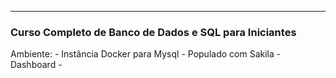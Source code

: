 -----

### Curso Completo de Banco de Dados e SQL para Iniciantes

Ambiente: 
	- Instância Docker para Mysql
	- Populado com Sakila
	- Dashboard
	- 
